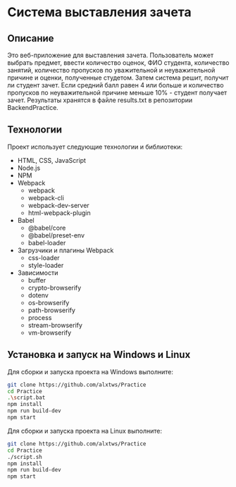 # Система выставления зачета

Описание
---
Это веб-приложение для выставления зачета. Пользователь может выбрать предмет, ввести количество оценок, 
ФИО студента, количество занятий, количество пропусков по уважительной и неуважительной причине и оценки,
полученные студетом. Затем система решит, получит ли студент зачет. Если средний балл равен 4 или больше и
количество пропусков по неуважительной причине меньше 10% - студент получает зачет. Результаты хранятся в файле 
results.txt в репозитории BackendPractice.

Технологии
---
Проект использует следующие технологии и библиотеки:
- HTML, CSS, JavaScript
- Node.js
- NPM
- Webpack
  - webpack
  - webpack-cli
  - webpack-dev-server
  - html-webpack-plugin
- Babel
  - @babel/core
  - @babel/preset-env
  - babel-loader
- Загрузчики и плагины Webpack
  - css-loader
  - style-loader
- Зависимости
  - buffer
  - crypto-browserify
  - dotenv
  - os-browserify
  - path-browserify
  - process
  - stream-browserify
  - vm-browserify
  
Установка и запуск на Windows и Linux
---
Для сборки и запуска проекта на Windows выполните:
```bash
git clone https://github.com/alxtws/Practice
cd Practice
.\script.bat
npm install
npm run build-dev
npm start
```
Для сборки и запуска проекта на Linux выполните:
```bash
git clone https://github.com/alxtws/Practice
cd Practice
./script.sh
npm install
npm run build-dev
npm start
```
